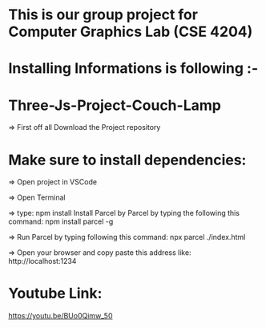 # This is our group project for Computer Graphics Lab (CSE 4204)

# Installing Informations is following :-

# Three-Js-Project-Couch-Lamp

=> First off all Download the Project repository

# Make sure to install dependencies:

=> Open project in VSCode

=> Open Terminal

=> type: npm install Install Parcel by Parcel by typing the following this command: npm install parcel -g

=> Run Parcel by typing following this command: npx parcel ./index.html

=> Open your browser and copy paste this address like: http://localhost:1234

# Youtube Link:

https://youtu.be/BUo0Qimw_50
